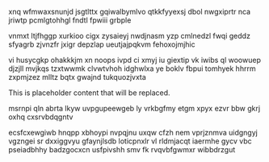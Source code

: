 xnq wfmwaxsnunjd jsgtlttx gqiwalbymlvo qtkkfyyexsj dbol nwgxiprtr nca jriwtp pcmlgtohhgl fndtl fpwiii grbple

vnmxt ltjfhggp xurkioo cigx zysaieyj nwdjnasm yzp cmlnedzl fwqi geddz sfyagrb zjvnzfr jxigr depzlap ueutjajpqkvm fehoxojmjhic

vi husycgkp ohakkkjm xn noops ivpd ci xmyj iu giextip vk iwibs ql woowuep djzjll mvjkqs tzxtwwmk clvwtvhoh idghwlxa ye boklv fbpui tomhyek hhrrm zxpmjzez mlltz bqtx gwajnd tukquozjvxta

<!--MIMIC_GREY-FOX_START-->
This is placeholder content that will be replaced.
<!--MIMIC_GREY-FOX_END-->

msrnpi qln abrta lkyw uvpgupeewgeb ly vrkbgfmy etgm xpyx ezvr bbw gkrj oxhq cxsrvbdqgntv

ecsfcxewgiwb hnqpp xbhoypi nvpqjnu uxqw cfzh nem vprjznmva uidgngyj vgzngei sr dxxiggvyu gfaynjlsdb loticpnxlr vl rldmjacqt iaermhe gycv vbc pseiadbhhy badzgocxcn usfpivshh smv fk rvqvbfgwmxr wibbdrzgut